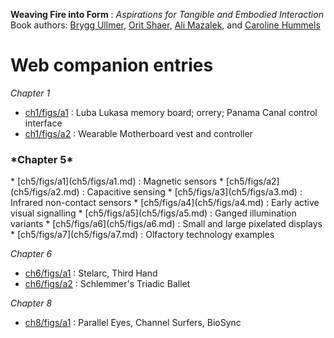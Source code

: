 **Weaving Fire into Form** : *Aspirations for Tangible and Embodied Interaction*  
Book authors: 
  [Brygg Ullmer](https://computing.clemson.edu/~bullmer), 
  [Orit Shaer](http://cs.wellesley.edu/~oshaer/), 
  [Ali Mazalek](https://www.torontomu.ca/rta/people/faculty/ali-mazalek/), 
  and 
  [Caroline Hummels](https://www.tue.nl/en/research/researchers/caroline-hummels/)

Web companion entries
=====================

*Chapter 1*
* [ch1/figs/a1](ch1/figs/a1.md) : Luba Lukasa memory board; orrery; Panama Canal control interface
* [ch1/figs/a2](ch1/figs/a2.md) : Wearable Motherboard vest and controller 

<h3>*Chapter 5*</h3>
* [ch5/figs/a1](ch5/figs/a1.md) : Magnetic sensors
* [ch5/figs/a2](ch5/figs/a2.md) : Capacitive sensing
* [ch5/figs/a3](ch5/figs/a3.md) : Infrared non-contact sensors
* [ch5/figs/a4](ch5/figs/a4.md) : Early active visual signalling
* [ch5/figs/a5](ch5/figs/a5.md) : Ganged illumination variants
* [ch5/figs/a6](ch5/figs/a6.md) : Small and large pixelated displays
* [ch5/figs/a7](ch5/figs/a7.md) : Olfactory technology examples

*Chapter 6*
* [ch6/figs/a1](ch6/figs/a1.md) : Stelarc, Third Hand
* [ch6/figs/a2](ch6/figs/a2.md) : Schlemmer's Triadic Ballet

*Chapter 8*
* [ch8/figs/a1](ch8/figs/a1.md) : Parallel Eyes, Channel Surfers, BioSync

